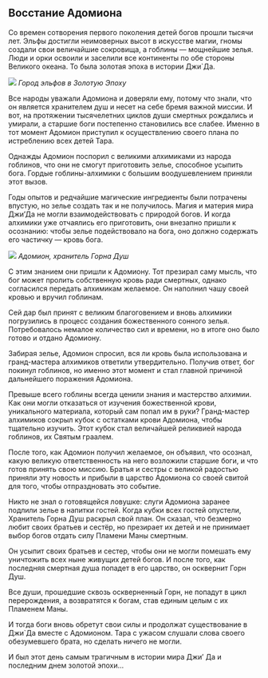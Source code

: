 ## Восстание Адомиона

Со времен сотворения первого поколения детей богов прошли тысячи лет. Эльфы достигли неимоверных высот в искусстве магии, гномы создали свои величайшие сокровища, а гоблины — мощнейшие зелья. Люди и орки освоили и заселили все континенты по обе стороны Великого океана. То была золотая эпоха в истории Джи`Да.

![](4cityelfs.2x.jpg)
*Город эльфов в Золотую Эпоху*

Все народы уважали Адомиона и доверяли ему, потому что знали, что он является хранителем душ и несет на себе бремя важной миссии. И вот, на протяжении тысячелетних циклов души смертных рождались и умирали, а старшие боги постепенно становились все слабее. Именно в тот момент Адомион приступил к осуществлению своего плана по истреблению всех детей Тара.

Однажды Адомион поспорил с великими алхимиками из народа гоблинов, что они не смогут приготовить зелье, способное усыпить бога. Гордые гоблины-алхимики с большим воодушевлением приняли этот вызов.

Годы опытов и редчайшие магические ингредиенты были потрачены впустую, но зелье создать так и не получилось. Магия и материя мира Джи’Да не могли взаимодействовать с природой богов. И когда алхимики уже отчаялись его приготовить, они внезапно пришли к осознанию: чтобы зелье подействовало на бога, оно должно содержать его частичку — кровь бога.

![](5adomion.2x.png)
*Адомион, хранитель Горна Душ*

С этим знанием они пришли к Адомиону. Тот презирал саму мысль, что бог может пролить собственную кровь ради смертных, однако согласился передать алхимикам желаемое. Он наполнил чашу своей кровью и вручил гоблинам.

Сей дар был принят с великим благоговением и вновь алхимики погрузились в процесс создания божественного сонного зелья. Потребовалось немалое количество сил и времени, но в итоге оно было готово и отдано Адомиону.

Забирая зелье, Адомион спросил, вся ли кровь была использована и гранд-мастера алхимиков ответили утвердительно. Получив ответ, бог покинул гоблинов, но именно этот момент и стал главной причиной дальнейшего поражения Адомиона.

Превыше всего гоблины всегда ценили знания и мастерство алхимии. Как они могли отказаться от изучения божественной крови, уникального материала, который сам попал им в руки? Гранд-мастер алхимиков сокрыл кубок с остатками крови Адомиона, чтобы тщательно изучить. Этот кубок стал величайшей реликвией народа гоблинов, их Святым граалем.

После того, как Адомион получил желаемое, он объявил, что осознал, какую великую ответственность на него возложили старшие боги, и что готов принять свою миссию. Братья и сестры с великой радостью приняли эту новость и прибыли в царство Адомиона со своей свитой для того, чтобы отпраздновать это событие.

Никто не знал о готовящейся ловушке: слуги Адомиона заранее подлили зелье в напитки гостей. Когда кубки всех гостей опустели, Хранитель Горна Душ раскрыл свой план. Он сказал, что безмерно любит своих братьев и сестёр, но презирает их детей и не принимает выбор богов отдать силу Пламени Маны смертным.

Он усыпит своих братьев и сестер, чтобы они не могли помешать ему уничтожить всех ныне живущих детей богов. И после того, как последняя смертная душа попадет в его царство, он осквернит Горн Душ.

Все души, прошедшие сквозь оскверненный Горн, не попадут в цикл перерождения, а возвратятся к богам, став единым целым с их Пламенем Маны.

И тогда боги вновь обретут свои силы и продолжат существование в Джи`Да вместе с Адомионом. Тара с ужасом слушали слова своего обезумевшего брата, но сделать ничего не могли.

И был этот день самым трагичным в истории мира Джи’ Да и последним днем золотой эпохи…